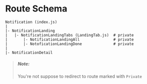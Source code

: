 # Route Schema

<!-- TODO: -->

```
Notification (index.js)
|
|- NotificationLanding
|   |- NotificationLandingTabs (LandingTab.js)  # private
|       |- NotificationLandingAll               # private
|       |- NotoficationLandingDone              # private
|
|- NotificationDetail
```

> ##### Note:
>
> You're not suppose to redirect to route marked with `Private`
